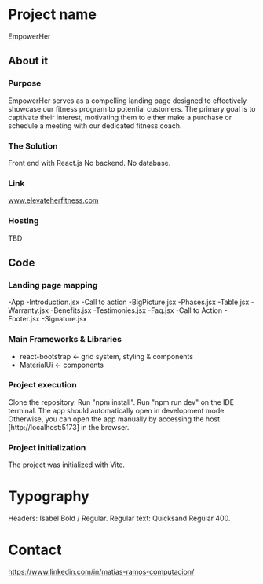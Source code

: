 # Project name
EmpowerHer

## About it

### Purpose

EmpowerHer serves as a compelling landing page designed to effectively showcase our fitness program to potential customers. The primary goal is to captivate their interest, motivating them to either make a purchase or schedule a meeting with our dedicated fitness coach.

### The Solution

Front end with React.js
No backend. No database.

### Link
www.elevateherfitness.com

### Hosting
TBD


## Code

### Landing page mapping
-App
    -Introduction.jsx
    -Call to action
    -BigPicture.jsx
    -Phases.jsx
    -Table.jsx
    -Warranty.jsx
    -Benefits.jsx
    -Testimonies.jsx
    -Faq.jsx
    -Call to Action
    -Footer.jsx
    -Signature.jsx


### Main Frameworks & Libraries
- react-bootstrap <- grid system, styling & components
- MaterialUi <- components

### Project execution
Clone the repository. Run "npm install". Run "npm run dev" on the IDE terminal. The app should automatically open in development mode. Otherwise, you can open the app manually by accessing the host [http://localhost:5173] in the browser.

### Project initialization
The project was initialized with Vite.

# Typography
Headers: Isabel Bold / Regular.
Regular text: Quicksand Regular 400.

# Contact
https://www.linkedin.com/in/matias-ramos-computacion/